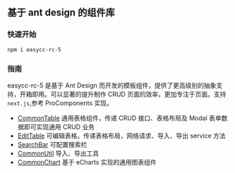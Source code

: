 ## 基于 ant design 的组件库

### 快速开始

```
npm i easycc-rc-5
```

### 指南

easycc-rc-5 是基于 Ant Design 而开发的模板组件，提供了更高级别的抽象支持，开箱即用。可以显著的提升制作 CRUD 页面的效率，更加专注于页面。支持 `next.js`,参考 ProComponents 实现。

- [CommonTable](/components/common-table) 通用表格组件，传递 CRUD 接口、表格布局及 Modal 表单数据即可实现通用 CRUD 业务
- [EditTable](/components/edit-table) 可编辑表格，传递表格布局，网络请求、导入、导出 service 方法
- [SearchBar](/components/search-bar) 可配置搜索栏
- [CommonUtil](/components/common-util) 导入、导出工具
- [CommonChart](/components/common-chart) 基于 eCharts 实现的通用图表组件
